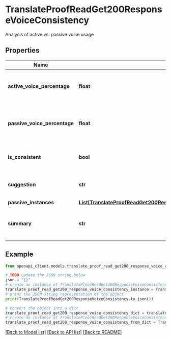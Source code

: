 # TranslateProofReadGet200ResponseVoiceConsistency

Analysis of active vs. passive voice usage

## Properties

Name | Type | Description | Notes
------------ | ------------- | ------------- | -------------
**active_voice_percentage** | **float** | Approximate percentage of sentences using active voice | [optional] 
**passive_voice_percentage** | **float** | Approximate percentage of sentences using passive voice | [optional] 
**is_consistent** | **bool** | Whether the voice usage is consistent throughout | [optional] 
**suggestion** | **str** | Optional suggestion about voice usage | [optional] 
**passive_instances** | [**List[TranslateProofReadGet200ResponseVoiceConsistencyPassiveInstancesInner]**](TranslateProofReadGet200ResponseVoiceConsistencyPassiveInstancesInner.md) |  | [optional] 
**summary** | **str** | Overall assessment of voice usage and its effectiveness | [optional] 

## Example

```python
from openapi_client.models.translate_proof_read_get200_response_voice_consistency import TranslateProofReadGet200ResponseVoiceConsistency

# TODO update the JSON string below
json = "{}"
# create an instance of TranslateProofReadGet200ResponseVoiceConsistency from a JSON string
translate_proof_read_get200_response_voice_consistency_instance = TranslateProofReadGet200ResponseVoiceConsistency.from_json(json)
# print the JSON string representation of the object
print(TranslateProofReadGet200ResponseVoiceConsistency.to_json())

# convert the object into a dict
translate_proof_read_get200_response_voice_consistency_dict = translate_proof_read_get200_response_voice_consistency_instance.to_dict()
# create an instance of TranslateProofReadGet200ResponseVoiceConsistency from a dict
translate_proof_read_get200_response_voice_consistency_from_dict = TranslateProofReadGet200ResponseVoiceConsistency.from_dict(translate_proof_read_get200_response_voice_consistency_dict)
```
[[Back to Model list]](../README.md#documentation-for-models) [[Back to API list]](../README.md#documentation-for-api-endpoints) [[Back to README]](../README.md)


